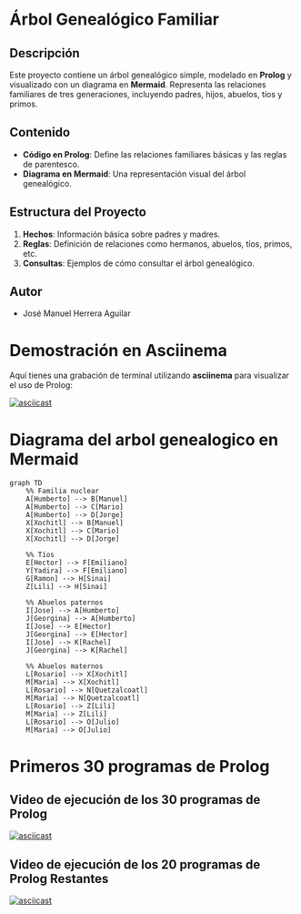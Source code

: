 # Árbol Genealógico Familiar

## Descripción
Este proyecto contiene un árbol genealógico simple, modelado en **Prolog** y visualizado con un diagrama en **Mermaid**. Representa las relaciones familiares de tres generaciones, incluyendo padres, hijos, abuelos, tíos y primos.

## Contenido
- **Código en Prolog**: Define las relaciones familiares básicas y las reglas de parentesco.
- **Diagrama en Mermaid**: Una representación visual del árbol genealógico.
  
## Estructura del Proyecto
1. **Hechos**: Información básica sobre padres y madres.
2. **Reglas**: Definición de relaciones como hermanos, abuelos, tíos, primos, etc.
3. **Consultas**: Ejemplos de cómo consultar el árbol genealógico.

## Autor
- José Manuel Herrera Aguilar

# Demostración en Asciinema

Aquí tienes una grabación de terminal utilizando **asciinema** para visualizar el uso de Prolog:

[![asciicast](https://asciinema.org/a/mu07gk5fyDm9czQSIeM4a44ID.svg)](https://asciinema.org/a/mu07gk5fyDm9czQSIeM4a44ID)

# Diagrama del arbol genealogico en Mermaid

```mermaid
graph TD
    %% Familia nuclear
    A[Humberto] --> B[Manuel]
    A[Humberto] --> C[Mario]
    A[Humberto] --> D[Jorge]
    X[Xochitl] --> B[Manuel]
    X[Xochitl] --> C[Mario]
    X[Xochitl] --> D[Jorge]

    %% Tíos
    E[Hector] --> F[Emiliano]
    Y[Yadira] --> F[Emiliano]
    G[Ramon] --> H[Sinai]
    Z[Lili] --> H[Sinai]

    %% Abuelos paternos
    I[Jose] --> A[Humberto]
    J[Georgina] --> A[Humberto]
    I[Jose] --> E[Hector]
    J[Georgina] --> E[Hector]
    I[Jose] --> K[Rachel]
    J[Georgina] --> K[Rachel]

    %% Abuelos maternos
    L[Rosario] --> X[Xochitl]
    M[Maria] --> X[Xochitl]
    L[Rosario] --> N[Quetzalcoatl]
    M[Maria] --> N[Quetzalcoatl]
    L[Rosario] --> Z[Lili]
    M[Maria] --> Z[Lili]
    L[Rosario] --> O[Julio]
    M[Maria] --> O[Julio]
````
# Primeros 30 programas de Prolog

## Video de ejecución de los 30 programas de Prolog
[![asciicast](https://asciinema.org/a/683443.svg)](https://asciinema.org/a/683443)

## Video de ejecución de los 20 programas de Prolog Restantes
[![asciicast](https://asciinema.org/a/685712.svg)](https://asciinema.org/a/685712)
